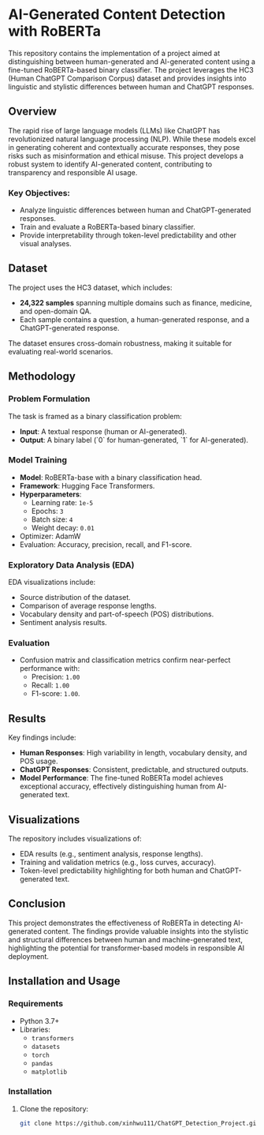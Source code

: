 # AI-Generated Content Detection with RoBERTa

This repository contains the implementation of a project aimed at distinguishing between human-generated and AI-generated content using a fine-tuned RoBERTa-based binary classifier. The project leverages the HC3 (Human ChatGPT Comparison Corpus) dataset and provides insights into linguistic and stylistic differences between human and ChatGPT responses.

## Overview

The rapid rise of large language models (LLMs) like ChatGPT has revolutionized natural language processing (NLP). While these models excel in generating coherent and contextually accurate responses, they pose risks such as misinformation and ethical misuse. This project develops a robust system to identify AI-generated content, contributing to transparency and responsible AI usage.

### Key Objectives:
- Analyze linguistic differences between human and ChatGPT-generated responses.
- Train and evaluate a RoBERTa-based binary classifier.
- Provide interpretability through token-level predictability and other visual analyses.

## Dataset

The project uses the HC3 dataset, which includes:
- **24,322 samples** spanning multiple domains such as finance, medicine, and open-domain QA.
- Each sample contains a question, a human-generated response, and a ChatGPT-generated response.

The dataset ensures cross-domain robustness, making it suitable for evaluating real-world scenarios.

## Methodology

### Problem Formulation
The task is framed as a binary classification problem:
- **Input**: A textual response (human or AI-generated).
- **Output**: A binary label (\`0\` for human-generated, \`1\` for AI-generated).

### Model Training
- **Model**: RoBERTa-base with a binary classification head.
- **Framework**: Hugging Face Transformers.
- **Hyperparameters**:
  - Learning rate: `1e-5`
  - Epochs: `3`
  - Batch size: `4`
  - Weight decay: `0.01`
- Optimizer: AdamW
- Evaluation: Accuracy, precision, recall, and F1-score.

### Exploratory Data Analysis (EDA)
EDA visualizations include:
- Source distribution of the dataset.
- Comparison of average response lengths.
- Vocabulary density and part-of-speech (POS) distributions.
- Sentiment analysis results.

### Evaluation
- Confusion matrix and classification metrics confirm near-perfect performance with:
  - Precision: `1.00`
  - Recall: `1.00`
  - F1-score: `1.00`.

## Results

Key findings include:
- **Human Responses**: High variability in length, vocabulary density, and POS usage.
- **ChatGPT Responses**: Consistent, predictable, and structured outputs.
- **Model Performance**: The fine-tuned RoBERTa model achieves exceptional accuracy, effectively distinguishing human from AI-generated text.

## Visualizations
The repository includes visualizations of:
- EDA results (e.g., sentiment analysis, response lengths).
- Training and validation metrics (e.g., loss curves, accuracy).
- Token-level predictability highlighting for both human and ChatGPT-generated text.

## Conclusion

This project demonstrates the effectiveness of RoBERTa in detecting AI-generated content. The findings provide valuable insights into the stylistic and structural differences between human and machine-generated text, highlighting the potential for transformer-based models in responsible AI deployment.

## Installation and Usage

### Requirements
- Python 3.7+
- Libraries:
  - `transformers`
  - `datasets`
  - `torch`
  - `pandas`
  - `matplotlib`

### Installation
1. Clone the repository:
   ```bash
   git clone https://github.com/xinhwu111/ChatGPT_Detection_Project.git
